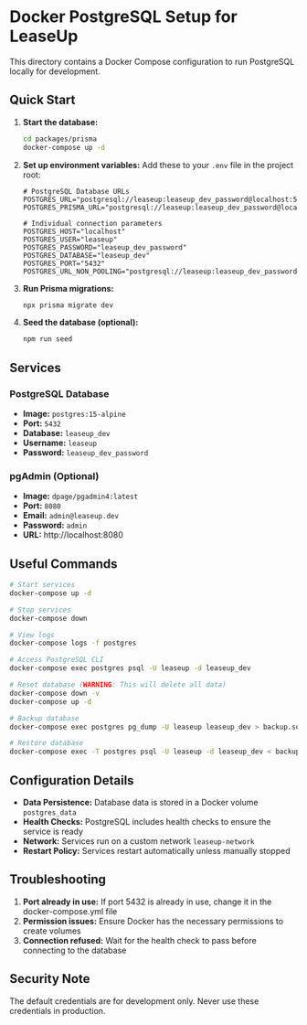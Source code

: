 # Docker PostgreSQL Setup for LeaseUp

This directory contains a Docker Compose configuration to run PostgreSQL locally for development.

## Quick Start

1. **Start the database:**

   ```bash
   cd packages/prisma
   docker-compose up -d
   ```

2. **Set up environment variables:**
   Add these to your `.env` file in the project root:

   ```env
   # PostgreSQL Database URLs
   POSTGRES_URL="postgresql://leaseup:leaseup_dev_password@localhost:5432/leaseup_dev"
   POSTGRES_PRISMA_URL="postgresql://leaseup:leaseup_dev_password@localhost:5432/leaseup_dev"

   # Individual connection parameters
   POSTGRES_HOST="localhost"
   POSTGRES_USER="leaseup"
   POSTGRES_PASSWORD="leaseup_dev_password"
   POSTGRES_DATABASE="leaseup_dev"
   POSTGRES_PORT="5432"
   POSTGRES_URL_NON_POOLING="postgresql://leaseup:leaseup_dev_password@localhost:5432/leaseup_dev"
   ```

3. **Run Prisma migrations:**

   ```bash
   npx prisma migrate dev
   ```

4. **Seed the database (optional):**
   ```bash
   npm run seed
   ```

## Services

### PostgreSQL Database

- **Image:** `postgres:15-alpine`
- **Port:** `5432`
- **Database:** `leaseup_dev`
- **Username:** `leaseup`
- **Password:** `leaseup_dev_password`

### pgAdmin (Optional)

- **Image:** `dpage/pgadmin4:latest`
- **Port:** `8080`
- **Email:** `admin@leaseup.dev`
- **Password:** `admin`
- **URL:** http://localhost:8080

## Useful Commands

```bash
# Start services
docker-compose up -d

# Stop services
docker-compose down

# View logs
docker-compose logs -f postgres

# Access PostgreSQL CLI
docker-compose exec postgres psql -U leaseup -d leaseup_dev

# Reset database (WARNING: This will delete all data)
docker-compose down -v
docker-compose up -d

# Backup database
docker-compose exec postgres pg_dump -U leaseup leaseup_dev > backup.sql

# Restore database
docker-compose exec -T postgres psql -U leaseup -d leaseup_dev < backup.sql
```

## Configuration Details

- **Data Persistence:** Database data is stored in a Docker volume `postgres_data`
- **Health Checks:** PostgreSQL includes health checks to ensure the service is ready
- **Network:** Services run on a custom network `leaseup-network`
- **Restart Policy:** Services restart automatically unless manually stopped

## Troubleshooting

1. **Port already in use:** If port 5432 is already in use, change it in the docker-compose.yml file
2. **Permission issues:** Ensure Docker has the necessary permissions to create volumes
3. **Connection refused:** Wait for the health check to pass before connecting to the database

## Security Note

The default credentials are for development only. Never use these credentials in production.
